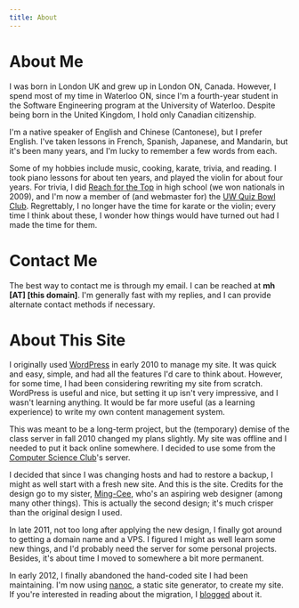 ```yaml
---
title: About
---
```


About Me
========

I was born in London UK and grew up in London ON, Canada. However, I spend most of my time in Waterloo ON, since I'm a fourth-year student in the Software Engineering program at the University of Waterloo.  Despite being born in the United Kingdom, I hold only Canadian citizenship.

I'm a native speaker of English and Chinese (Cantonese), but I prefer English.  I've taken lessons in French, Spanish, Japanese, and Mandarin, but it's been many years, and I'm lucky to remember a few words from each.

Some of my hobbies include music, cooking, karate, trivia, and reading.  I took piano lessons for about ten years, and played the violin for about four years.  For trivia, I did [Reach for the Top][] in high school (we won nationals in 2009), and I'm now a member of (and webmaster for) the [UW Quiz Bowl Club][].  Regrettably, I no longer have the time for karate or the violin; every time I think about these, I wonder how things would have turned out had I made the time for them.

[Reach for the Top]: http://www.reachforthetop.com
[UW Quiz Bowl Club]: http://quizbowl.uwaterloo.ca

Contact Me
==========
The best way to contact me is through my email. I can be reached at **mh [AT] [this domain]**. I'm generally fast with my replies, and I can provide alternate contact methods if necessary.

About This Site
===============
I originally used [WordPress][] in early 2010 to manage my site. It was quick and easy, simple, and had all the features I'd care to think about.  However, for some time, I had been considering rewriting my site from scratch.  WordPress is useful and nice, but setting it up isn't very impressive, and I wasn't learning anything.  It would be far more useful (as a learning experience) to write my own content management system.

This was meant to be a long-term project, but the (temporary) demise of the class server in fall 2010 changed my plans slightly.  My site was offline and I needed to put it back online somewhere.  I decided to use some from the [Computer Science Club][]'s server.

I decided that since I was changing hosts and had to restore a backup, I might as well start with a fresh new site.  And this is the site. Credits for the design go to my sister, [Ming-Cee][], who's an aspiring web designer (among many other things).  This is actually the second design; it's much crisper than the original design I used.

In late 2011, not too long after applying the new design, I finally got around to getting a domain name and a VPS.  I figured I might as well learn some new things, and I'd probably need the server for some personal projects.  Besides, it's about time I moved to somewhere a bit more permanent.

In early 2012, I finally abandoned the hand-coded site I had been maintaining.  I'm now using [nanoc][], a static site generator, to create my site. If you're interested in reading about the migration, I [blogged][] about it.

[Wordpress]: http://wordpress.org
[Computer Science Club]: http://csclub.uwaterloo.ca
[Ming-Cee]: http://skysketches.com/
[nanoc]: http://nanoc.stoneship.org/
[blogged]: http://mhyee.com/blog/nanoc.html
